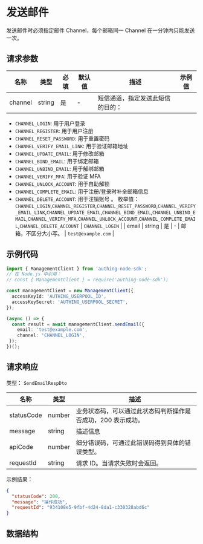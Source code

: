 # 发送邮件

<!--
  警告⚠️：
  不要直接修改该文档，
  https://github.com/Authing/authing-docs-factory
  使用该项目进行生成
-->

<LastUpdated />

发送邮件时必须指定邮件 Channel，每个邮箱同一 Channel 在一分钟内只能发送一次。

## 请求参数

| 名称 | 类型 | 必填 | 默认值 | 描述 | 示例值 |
| ---- | ---- | ---- | ---- | ---- | ---- |
| channel | string | 是 | - | 短信通道，指定发送此短信的目的：
- `CHANNEL_LOGIN`: 用于用户登录
- `CHANNEL_REGISTER`: 用于用户注册
- `CHANNEL_RESET_PASSWORD`: 用于重置密码
- `CHANNEL_VERIFY_EMAIL_LINK`: 用于验证邮箱地址
- `CHANNEL_UPDATE_EMAIL`: 用于修改邮箱
- `CHANNEL_BIND_EMAIL`: 用于绑定邮箱
- `CHANNEL_UNBIND_EMAIL`: 用于解绑邮箱
- `CHANNEL_VERIFY_MFA`: 用于验证 MFA
- `CHANNEL_UNLOCK_ACCOUNT`: 用于自助解锁
- `CHANNEL_COMPLETE_EMAIL`: 用于注册/登录时补全邮箱信息   
- `CHANNEL_DELETE_ACCOUNT`: 用于注销账号
。  枚举值：`CHANNEL_LOGIN`,`CHANNEL_REGISTER`,`CHANNEL_RESET_PASSWORD`,`CHANNEL_VERIFY_EMAIL_LINK`,`CHANNEL_UPDATE_EMAIL`,`CHANNEL_BIND_EMAIL`,`CHANNEL_UNBIND_EMAIL`,`CHANNEL_VERIFY_MFA`,`CHANNEL_UNLOCK_ACCOUNT`,`CHANNEL_COMPLETE_EMAIL`,`CHANNEL_DELETE_ACCOUNT` | `CHANNEL_LOGIN` |
| email | string | 是 | - | 邮箱，不区分大小写。   | `test@example.com` |


## 示例代码

```ts
import { ManagementClient } from 'authing-node-sdk';
// 在 Node.js 中引用：
// const { ManagementClient } = require('authing-node-sdk');

const managementClient = new ManagementClient({
  accessKeyId: 'AUTHING_USERPOOL_ID',
  accessKeySecret: 'AUTHING_USERPOOL_SECRET',
});

(async () => {
  const result = await managementClient.sendEmail({
    email: 'test@example.com',
    channel: 'CHANNEL_LOGIN',
 });
})();
```



## 请求响应

类型： `SendEmailRespDto`

| 名称 | 类型 | 描述 |
| ---- | ---- | ---- |
| statusCode | number | 业务状态码，可以通过此状态码判断操作是否成功，200 表示成功。 |
| message | string | 描述信息 |
| apiCode | number | 细分错误码，可通过此错误码得到具体的错误类型。 |
| requestId | string | 请求 ID。当请求失败时会返回。 |



示例结果：

```json
{
  "statusCode": 200,
  "message": "操作成功",
  "requestId": "934108e5-9fbf-4d24-8da1-c330328abd6c"
}
```

## 数据结构


